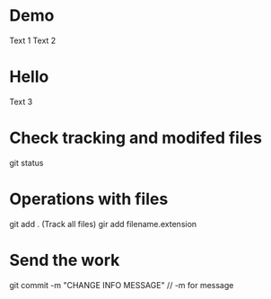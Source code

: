 # Demo

Text 1
Text 2


# Hello

Text 3


# Check tracking and modifed files
git status

# Operations with files
git add . (Track all files)
gir add filename.extension

# Send the work
git commit -m "CHANGE INFO MESSAGE" // -m for message 